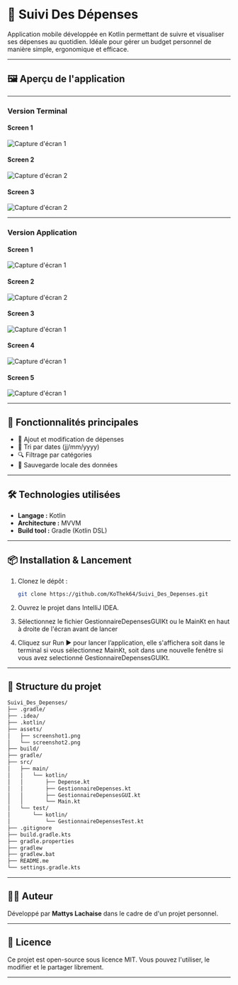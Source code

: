 # 💸 Suivi Des Dépenses

Application mobile développée en Kotlin permettant de suivre et visualiser ses dépenses au quotidien. Idéale pour gérer un budget personnel de manière simple, ergonomique et efficace.

---

## 🖼️ Aperçu de l'application

---

### Version Terminal
#### Screen 1
![Capture d'écran 1](assets/screenshot1.png)
#### Screen 2
![Capture d'écran 2](assets/screenshot2.png)
#### Screen 3
![Capture d'écran 2](assets/screenshot3.png)

---

### Version Application
#### Screen 1
![Capture d'écran 1](assets/screenshot4.png)  
#### Screen 2
![Capture d'écran 2](assets/screenshot5.png)
#### Screen 3
![Capture d'écran 1](assets/screenshot6.png)
#### Screen 4
![Capture d'écran 1](assets/screenshot7.png)
#### Screen 5
![Capture d'écran 1](assets/screenshot8.png)

---

## 🚀 Fonctionnalités principales

- 🧾 Ajout et modification de dépenses
- 📅 Tri par dates (jj/mm/yyyy)
- 🔍 Filtrage par catégories
- 💾 Sauvegarde locale des données

---

## 🛠️ Technologies utilisées

- **Langage :** Kotlin
- **Architecture :** MVVM
- **Build tool :** Gradle (Kotlin DSL)

---

## 📦 Installation & Lancement

1. Clonez le dépôt :
   ```bash
   git clone https://github.com/KoThek64/Suivi_Des_Depenses.git
2. Ouvrez le projet dans IntelliJ IDEA.

3. Sélectionnez le fichier GestionnaireDepensesGUIKt ou le MainKt en haut à droite de l'écran avant de lancer

4. Cliquez sur Run ▶️ pour lancer l’application, elle s'affichera soit dans le terminal si vous sélectionnez MainKt, soit dans une nouvelle fenêtre si vous avez selectionné GestionnaireDepensesGUIKt.

---

## 📁 Structure du projet

```bash
Suivi_Des_Depenses/
├── .gradle/
├── .idea/
├── .kotlin/
├── assets/
│   ├── screenshot1.png
│   └── screenshot2.png
├── build/
├── gradle/
├── src/
│   ├── main/
│   │   └── kotlin/
│   │       ├── Depense.kt
│   │       ├── GestionnaireDepenses.kt
│   │       ├── GestionnaireDepensesGUI.kt
│   │       └── Main.kt
│   └── test/
│       └── kotlin/
│           └── GestionnaireDepensesTest.kt
├── .gitignore
├── build.gradle.kts
├── gradle.properties
├── gradlew
├── gradlew.bat
├── README.me
└── settings.gradle.kts
```

---

## 🧑‍💻 Auteur

Développé par **Mattys Lachaise** dans le cadre de d'un projet personnel.

---

## 📃 Licence

Ce projet est open-source sous licence MIT. Vous pouvez l'utiliser, le modifier et le partager librement.

---